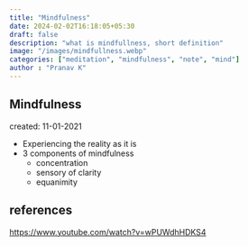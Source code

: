 ```yaml
---
title: "Mindfulness"
date: 2024-02-02T16:18:05+05:30
draft: false
description: "what is mindfullness, short definition"
image: "/images/mindfullness.webp"
categories: ["meditation", "mindfulness", "note", "mind"]
author : "Pranav K"
---
```


## Mindfulness
created: 11-01-2021
- Experiencing the reality as it is
- 3 components of mindfulness
	- concentration 
	- sensory of clarity
	- equanimity 
## references 
https://www.youtube.com/watch?v=wPUWdhHDKS4
